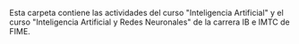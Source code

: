 Esta carpeta contiene las actividades del curso "Inteligencia Artificial" y el curso "Inteligencia Artificial y Redes Neuronales" de la carrera IB e IMTC de FIME.
